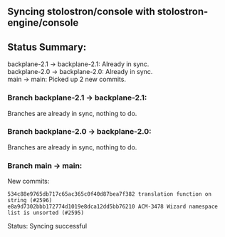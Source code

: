 ## Syncing stolostron/console with stolostron-engine/console

## Status Summary:

backplane-2.1 -> backplane-2.1: Already in sync.  
backplane-2.0 -> backplane-2.0: Already in sync.  
main -> main: Picked up 2 new commits.  

### Branch backplane-2.1 -> backplane-2.1:

Branches are already in sync, nothing to do.

### Branch backplane-2.0 -> backplane-2.0:

Branches are already in sync, nothing to do.

### Branch main -> main:

New commits:

```
534c88e9765db717c65ac365c0f40d87bea7f382 translation function on string (#2596)
e8a9d7302bbb172774d1019e8dca12dd5bb76210 ACM-3478 Wizard namespace list is unsorted (#2595)
```

Status: Syncing successful
